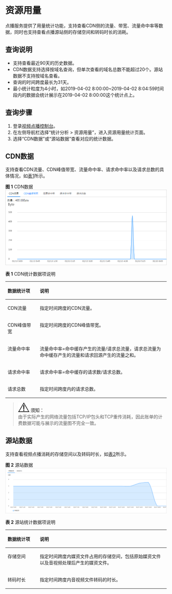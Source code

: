 # 资源用量<a name="vod010036"></a>

点播服务提供了用量统计功能，支持查看CDN侧的流量、带宽、流量命中率等数据，同时也支持查看点播源站侧的存储空间和转码时长的消耗。

## 查询说明<a name="section112778464318"></a>

-   支持查看最近90天的历史数据。
-   CDN数据支持选择按域名查询，但单次查看的域名总数不能超过20个。源站数据不支持按域名查看。
-   查询的时间跨度最长为31天。
-   最小统计粒度为4小时，如2019-04-02 8:00:00\~2019-04-02 8:04:59时间段内的数据会统计展示在2019-04-02 8:00:00这个统计点上。

## 查询步骤<a name="section1539794716426"></a>

1.  登录[视频点播控制台](https://console.huaweicloud.com/vod)。
2.  在左侧导航栏选择“统计分析 \> 资源用量”，进入资源用量统计页面。
3.  选择“CDN数据”或“源站数据”查看对应的统计数据。

## CDN数据<a name="section1753705718477"></a>

支持查看CDN流量、CDN峰值带宽、流量命中率、请求命中率以及请求总数的具体情况，如[表1](#table13425171295813)所示。

**图 1**  CDN数据<a name="fig17334643818"></a>  
![](figures/CDN数据.png "CDN数据")

**表 1**  CDN统计数据项说明

<a name="table13425171295813"></a>
<table><thead align="left"><tr id="row942517122582"><th class="cellrowborder" valign="top" width="20%" id="mcps1.2.3.1.1"><p id="p24256127580"><a name="p24256127580"></a><a name="p24256127580"></a>数据统计项</p>
</th>
<th class="cellrowborder" valign="top" width="80%" id="mcps1.2.3.1.2"><p id="p1742681210587"><a name="p1742681210587"></a><a name="p1742681210587"></a>说明</p>
</th>
</tr>
</thead>
<tbody><tr id="row144261112115817"><td class="cellrowborder" valign="top" width="20%" headers="mcps1.2.3.1.1 "><p id="p5426101218582"><a name="p5426101218582"></a><a name="p5426101218582"></a>CDN流量</p>
</td>
<td class="cellrowborder" valign="top" width="80%" headers="mcps1.2.3.1.2 "><p id="p1842618124584"><a name="p1842618124584"></a><a name="p1842618124584"></a>指定时间跨度的CDN流量。</p>
</td>
</tr>
<tr id="row5426912205819"><td class="cellrowborder" valign="top" width="20%" headers="mcps1.2.3.1.1 "><p id="p20426812135817"><a name="p20426812135817"></a><a name="p20426812135817"></a>CDN峰值带宽</p>
</td>
<td class="cellrowborder" valign="top" width="80%" headers="mcps1.2.3.1.2 "><p id="p18426141218582"><a name="p18426141218582"></a><a name="p18426141218582"></a>指定时间跨度的CDN峰值带宽。</p>
</td>
</tr>
<tr id="row18426111245817"><td class="cellrowborder" valign="top" width="20%" headers="mcps1.2.3.1.1 "><p id="p142821210584"><a name="p142821210584"></a><a name="p142821210584"></a>流量命中率</p>
</td>
<td class="cellrowborder" valign="top" width="80%" headers="mcps1.2.3.1.2 "><p id="p19428201295814"><a name="p19428201295814"></a><a name="p19428201295814"></a>流量命中率=命中缓存产生的流量/请求总流量，请求总流量为命中缓存产生的流量和请求回源产生的流量之和。</p>
</td>
</tr>
<tr id="row74284129581"><td class="cellrowborder" valign="top" width="20%" headers="mcps1.2.3.1.1 "><p id="p54281126583"><a name="p54281126583"></a><a name="p54281126583"></a>请求命中率</p>
</td>
<td class="cellrowborder" valign="top" width="80%" headers="mcps1.2.3.1.2 "><p id="p1642821255811"><a name="p1642821255811"></a><a name="p1642821255811"></a>请求命中率=命中缓存的请求数/请求总数。</p>
</td>
</tr>
<tr id="row542851210588"><td class="cellrowborder" valign="top" width="20%" headers="mcps1.2.3.1.1 "><p id="p11428812195811"><a name="p11428812195811"></a><a name="p11428812195811"></a>请求总数</p>
</td>
<td class="cellrowborder" valign="top" width="80%" headers="mcps1.2.3.1.2 "><p id="p17428151255819"><a name="p17428151255819"></a><a name="p17428151255819"></a>指定时间跨度内的请求总数。</p>
</td>
</tr>
</tbody>
</table>

>![](public_sys-resources/icon-notice.gif) **须知：**   
>由于实际产生的网络流量包括TCP/IP包头和TCP重传消耗，因此账单的计费数据可能与展示的流量图不完全一致。  

## 源站数据<a name="section554815495175"></a>

支持查看视频点播消耗的存储空间以及转码时长，如[表2](#table243222119317)所示。

**图 2**  源站数据<a name="fig856631313818"></a>  
![](figures/源站数据.png "源站数据")

**表 2**  源站统计数据项说明

<a name="table243222119317"></a>
<table><thead align="left"><tr id="row54323211035"><th class="cellrowborder" valign="top" width="20%" id="mcps1.2.3.1.1"><p id="p13432152116312"><a name="p13432152116312"></a><a name="p13432152116312"></a>数据统计项</p>
</th>
<th class="cellrowborder" valign="top" width="80%" id="mcps1.2.3.1.2"><p id="p1843312211634"><a name="p1843312211634"></a><a name="p1843312211634"></a>说明</p>
</th>
</tr>
</thead>
<tbody><tr id="row44339213317"><td class="cellrowborder" valign="top" width="20%" headers="mcps1.2.3.1.1 "><p id="p143316219316"><a name="p143316219316"></a><a name="p143316219316"></a>存储空间</p>
</td>
<td class="cellrowborder" valign="top" width="80%" headers="mcps1.2.3.1.2 "><p id="p189107192391"><a name="p189107192391"></a><a name="p189107192391"></a>指定时间跨度内媒资文件占用的存储空间，包括原始媒资文件以及音视频处理后产生的媒资文件。</p>
</td>
</tr>
<tr id="row343316211234"><td class="cellrowborder" valign="top" width="20%" headers="mcps1.2.3.1.1 "><p id="p154338211931"><a name="p154338211931"></a><a name="p154338211931"></a>转码时长</p>
</td>
<td class="cellrowborder" valign="top" width="80%" headers="mcps1.2.3.1.2 "><p id="p19433621136"><a name="p19433621136"></a><a name="p19433621136"></a>指定时间跨度内音视频文件转码的时长。</p>
</td>
</tr>
</tbody>
</table>

